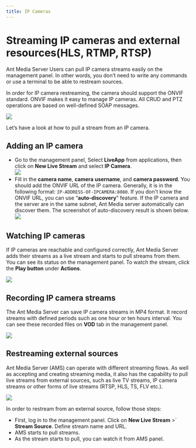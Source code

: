 ```yaml
---
title: IP Cameras
---
```


# Streaming IP cameras and external resources(HLS, RTMP, RTSP)

Ant Media Server Users can pull IP camera streams easily on the management panel. In other words, you don’t need to write any commands or use a terminal to be able to restream sources.

In order for IP camera restreaming, the camera should support the ONVIF standard. ONVIF makes it easy to manage IP cameras. All CRUD and PTZ operations are based on well-defined SOAP messages.

![](@site/static/img/onvif_conformance.gif)

Let’s have a look at how to pull a stream from an IP camera.

## Adding an IP camera

*   Go to the management panel, Select **LiveApp** from applications, then click on **New Live Stream** and select **IP Camera**.  
    ![](@site/static/img/re-stream-add-ip-camera-1.png)
*   Fill in the **camera name**, **camera** **username**, and **camera password**. You should add the ONVIF URL of the IP camera. Generally, it is in the following format: ```IP-ADDRESS-OF-IPCAMERA:8080```. If you don't know the ONVIF URL, you can use “**auto-discovery**” feature. If the IP camera and the server are in the same subnet, Ant Media server automatically can discover them. The screenshot of auto-discovery result is shown below.  
    ![](@site/static/img/image-1645088850464.png)

## Watching IP cameras

If IP cameras are reachable and configured correctly, Ant Media Server adds their streams as a live stream and starts to pull streams from them. You can see its status on the management panel. To watch the stream, click the **Play button** under **Actions**.

![](@site/static/img/restream-ip-camera.png)

## Recording IP camera streams

The Ant Media Server can save IP camera streams in MP4 format. It record streams with defined periods such as one hour or ten hours interval. You can see these recorded files on **VOD** tab in the management panel.

![](@site/static/img/image-1645088966529.png)

## Restreaming external sources

Ant Media Server (AMS) can operate with different streaming flows. As well as accepting and creating streaming media, it also has the capability to pull live streams from external sources, such as live TV streams, IP camera streams or other forms of live streams (RTSP, HLS, TS, FLV etc.).

![](@site/static/img/restream-add-streamsource.png)

In order to restream from an external source, follow those steps:

*   First, log in to the management panel. Click on **New Live Stream** >` **Stream Source**. Define stream name and URL.
*   AMS starts to pull streams.
*   As the stream starts to pull, you can watch it from AMS panel.